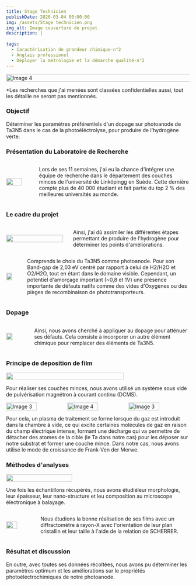 ```yaml
---
title: Stage Technicien
publishDate: 2020-03-04 00:00:00
img: /assets/Stage technicien.png
img_alt: Image couverture de projet
description: |
  
tags: 
  - Caractérisation de grandeur chimique-n°2
  - Anglais professionel
  - Déployer la métrologie et la démarche qualité-n°2
---
```

<div style="display:flex; justify-content:center;">
    <img src="/assets/Chaine-stage.png" alt="Image 4" width="160%">
</div>

*Les recherches que j'ai menées sont classées confidentielles aussi, tout les détaille ne seront pas mentionnés.

### Objectif
Déterminer les paramètres préférentiels d'un dopage sur photoanode de Ta3N5 dans le cas de la photoéléctrolyse, pour produire de l'hydrogène verte.

### Présentation du Laboratoire de Recherche

<div style="display:flex; align-items:center;">
    <img src="/assets/Présentation labo.png"  width="60%" style="margin-right:10px;">
    <p style="margin-left:10px;"> Lors de ses 11 semaines, j'ai eu la chance d'intégrer une équipe de recherche dans le département des couches minces de l'université de Linköpingg en Suède. Cette dernière compte plus de 40 000 étudiant et fait partie du top 2 % des meilleures universités au monde. 
    </p>
</div>

### Le cadre du projet

<div style="display:flex; align-items:center;">
    <img src="/assets/Présentation projet.png"  width="90%" style="margin-right:10px;"style="margin-left:10px;">
    <p>Ainsi, j'ai dû assimiler les différentes étapes permettant de produire de l'hydrogène pour déterminer les points d'améliorations.</p>
</div>

<div style="display:flex; align-items:center;">
    <img src="/assets/valeur Ta3N5.png"  width="40%" style="margin-right:10px;">
    <p style="margin-left:10px;"> Comprends le choix du Ta3N5 comme photoanode. 
    Pour son Band-gap de 2,03 eV centré par rapport à celui de H2/H2O et O2/H2O, tout en étant dans le domaine visible.
    Cependant, un potentiel d'amorçage important (~0,8 et 1V) une présence importante de défauts natifs comme des vides d'Oxygènes ou des pièges de recombinaison de phototransporteurs.
    </p>
</div>

### Dopage

<div style="display:flex; align-items:center;">
    <img src="/assets/dopage.png"  width="30%" style="margin-right:10px;">
    <p style="margin-left:10px;">Ainsi, nous avons cherché à appliquer au dopage pour atténuer ses défauts. Cela consiste à incorporer un autre élément chimique pour remplacer des éléments de Ta3N5.
    </p>
</div>

### Principe de deposition de film

<div style="display:flex; align-items:center;">
    <img src="/assets/RR.png"  width="80%" style="margin-right:10px;"style="margin-left:10px;">
</div>

<p> Pour réaliser ses couches minces, nous avons utilisé un système sous vide de pulvérisation magnétron à courant continu (DCMS).</p>

<div style="display:flex; justify-content:center;">
    <img src="/assets/Fonctionnement RR.png" alt="Image 3" width="50%">
    <img src="/assets/Principe deposition.png" alt="Image 4" width="50%">
    <img src="/assets/3couches.png" alt="Image 3" width="50%">
</div>
<p>Pour cela, un plasma de traitement se forme lorsque du gaz est introduit dans la chambre à vide, ce qui excite certaines molécules de gaz en raison du champ électrique intense, formant une décharge qui va permettre de détacher des atomes de la cible (le Ta dans notre cas) pour les déposer sur notre substrat et former une couche mince. Dans notre cas, nous avons utilisé le mode de croissance de Frank-Ven der Merwe.</p>


### Méthodes d'analyses

<div style="display:flex; align-items:center;">
    <img src="/assets/MEB.png"  width="60%" style="margin-right:10px;"style="margin-left:10px;">
</div>
<p>Une fois les échantillons récupérés, nous avons étudiéleur morphologie, leur épaisseur, leur nano-structure et leu composition au microscope électronique à balayage.</p>

<div style="display:flex; align-items:center;">
    <img src="/assets/DRX.png"  width="40%" style="margin-right:10px;">
    <p style="margin-left:10px;">Nous étudions la bonne réalisation de ses films avec un diffractomètre à rayon-X avec l'orientation de leur plan cristallin et leur taille à l'aide de la relation de SCHERRER.
    </p>
</div>

### Résultat et discussion
En outre, avec toutes ses données récoltées, nous avons pu déterminer les paramètres optimum et les améliorations sur le propriétés photoéléctrochimiques de notre photoanode.
